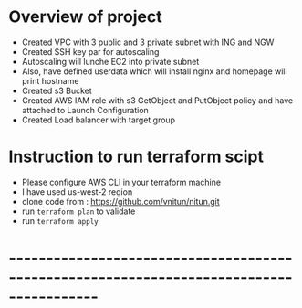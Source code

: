 # Overview of project

 - Created VPC with 3 public and 3 private subnet with ING and NGW
 - Created SSH key par for autoscaling
 - Autoscaling will lunche  EC2 into private subnet
 - Also, have defined userdata which will install nginx and homepage will print hostname
 - Created s3 Bucket 
 - Created AWS IAM role with s3 GetObject and PutObject policy and have attached to Launch Configuration
 - Created Load balancer with target group


 # Instruction to run terraform scipt 

 - Please configure AWS CLI in your terraform machine
 - I have used us-west-2 region 
 - clone code from : https://github.com/vnitun/nitun.git
 - run `terraform plan` to validate 
 - run `terraform apply`

 # ---------------------------------------------------------------------------------------- #
